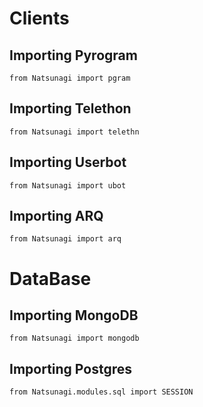 # Clients
## Importing Pyrogram
```python3
from Natsunagi import pgram
```
## Importing Telethon
```python3
from Natsunagi import telethn
```
## Importing Userbot
```python3
from Natsunagi import ubot
```
## Importing ARQ
```python3
from Natsunagi import arq
```

# DataBase
## Importing MongoDB
```python3
from Natsunagi import mongodb
```
## Importing Postgres
```python3
from Natsunagi.modules.sql import SESSION
```
